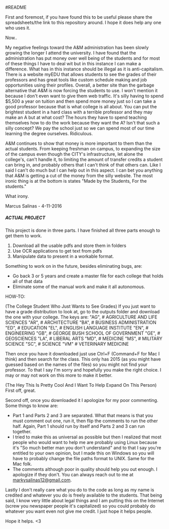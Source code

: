 #README

First and foremost, if you have found this to be useful please share the spreadsheets/the link to this repository around. I hope it does help any one who uses it. 

Now..

My negative feelings toward the A&M administration has been slowly growing the longer I attend the university. I have found that the administration has put money over well being of the students and for most of these things I have to deal wit but in this instance I can make a difference. What has in this instance should be illegal as it is anti-capitalism. There is a website myEDU that allows students to see the grades of their professors and has great tools like custom schedule making and job opportunities using their profiles. Overall, a better site than the garbage alternative that A&M is now forcing the students to use. I won't mention it because I don't even want to give them web traffic. It's silly having to spend $5,500 a year on tuition and then spend more money just so I can take a good professor because that is what college is all about. You can put the brightest student in a hard class with a terrible professor and they may make an A but at what cost? The hours they have to spend teaching themselves how to do the work because they want the A? Isn't that such a silly concept? We pay the school just so we can spend most of our time learning the degree ourselves. Ridiculous. 

A&M continues to show that money is more important to them than the actual students. From keeping freshman on campus, to expanding the size of the campus even though the CITY's infrastructure, let alone the college's, can't handle it, to limiting the amount of transfer credits a student can bring in, and probably others that I can't think of that others can. Like I said I can't do much but I can help out in this aspect. I can bet you anything that A&M is getting a cut of the money from the silly website. The most ironic thing is at the bottom is states "Made by the Students, For the students."

What irony.

Marcus Salinas - 4-11-2016
##### ACTUAL PROJECT #############################

This project is done in three parts. I have finished all three parts enough to get them to work. 
1) Download all the usable pdfs and store them in folders
2) Use OCR applications to get text from pdfs
3) Manipulate data to present in a workable format.

Something to work on in the future, besides eliminating bugs, are:
* Go back 3 or 5 years and create a master file for each college that holds all of that data
* Eliminate some of the manual work and make it all autonomous. 


HOW-TO:

(The College Student Who Just Wants to See Grades)
If you just want to have a grade distribution to look at, go to the outputs folder and download the one with your college. The keys are: 
    "AG", # AGRICULTURE AND LIFE SCIENCES
    "AR", # ARCHITECTURE
    "BA", # BUSINESS ADMINISTRATION
    "ED", # EDUCATION
    "EL", # ENGLISH LANGUAGE INSTITUTE
    "EN", # ENGINEERING
    "GB", # GEORGE BUSH SCHOOL OF GOVERNMENT
    "GE", # GEOSCIENCES
    "LA", # LIBERAL ARTS
    "MD", # MEDICINE
    "MS", # MILITARY SCIENCE
    "SC", # SCIENCE
    "VM"  # VETERINARY MEDICINE

Then once you have it downloaded just use Ctrl+F (Command+F for Mac I think) and then search for the class. This only has 2015 (as you might have guessed based on the names of the files) so you might not find your professor. To that I say I'm sorry and hopefully you make the right choice. I may or may not work on this more to make it better. 

(The Hey This Is Pretty Cool And I Want To Help Expand On This Person)
First off, great. 

Second off, once you downloaded it I apologize for my poor commenting. Some things to know are:
* Part 1 and Parts 2 and 3 are separated. What that means is that you must comment out one, run it, then flip the comments to run the other half. Again, Part 1 should run by itself and Parts 2 and 3 can run together. 
* I tried to make this as universal as possible but then I realized that most people who would want to help me are probably using Linux because it's "So much better man you don't understand" and to that I say you're entitled to your own opinion, but I made this on Windows so you will have to probably change the file paths format to UNIX. Same for the Mac folk. 
* The comments although poor in quality should help you out enough. I apologize if they don't. You can always reach out to me at markysalinas12@gmail.com. 

Lastly I don't really care what you do to the code as long as my name is credited and whatever you do is freely available to the students. That being said, I know very little about legal things and I am putting this on the Internet (screw you newspaper people it's capitalized) so you could probably do whatever you want even not give me credit. I just hope it helps people. 

Hope it helps. <3